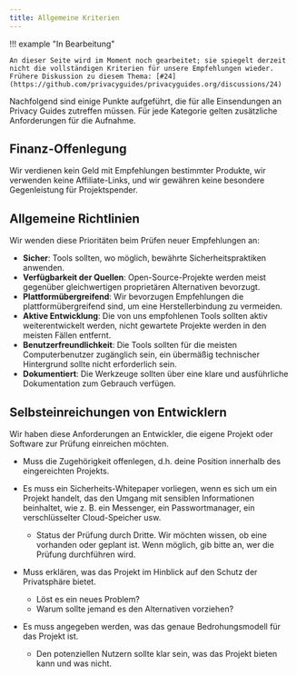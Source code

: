 ```yaml
---
title: Allgemeine Kriterien
---
```


!!! example "In Bearbeitung"

    An dieser Seite wird im Moment noch gearbeitet; sie spiegelt derzeit nicht die vollständigen Kriterien für unsere Empfehlungen wieder. Frühere Diskussion zu diesem Thema: [#24](https://github.com/privacyguides/privacyguides.org/discussions/24)

Nachfolgend sind einige Punkte aufgeführt, die für alle Einsendungen an Privacy Guides zutreffen müssen. Für jede Kategorie gelten zusätzliche Anforderungen für die Aufnahme.

## Finanz-Offenlegung

Wir verdienen kein Geld mit Empfehlungen bestimmter Produkte, wir verwenden keine Affiliate-Links, und wir gewähren keine besondere Gegenleistung für Projektspender.

## Allgemeine Richtlinien

Wir wenden diese Prioritäten beim Prüfen neuer Empfehlungen an:

- **Sicher**: Tools sollten, wo möglich, bewährte Sicherheitspraktiken anwenden.
- **Verfügbarkeit der Quellen**: Open-Source-Projekte werden meist gegenüber gleichwertigen proprietären Alternativen bevorzugt.
- **Plattformübergreifend**: Wir bevorzugen Empfehlungen die plattformübergreifend sind, um eine Herstellerbindung zu vermeiden.
- **Aktive Entwicklung**: Die von uns empfohlenen Tools sollten aktiv weiterentwickelt werden, nicht gewartete Projekte werden in den meisten Fällen entfernt.
- **Benutzerfreundlichkeit**: Die Tools sollten für die meisten Computerbenutzer zugänglich sein, ein übermäßig technischer Hintergrund sollte nicht erforderlich sein.
- **Dokumentiert**: Die Werkzeuge sollten über eine klare und ausführliche Dokumentation zum Gebrauch verfügen.

## Selbsteinreichungen von Entwicklern

Wir haben diese Anforderungen an Entwickler, die eigene Projekt oder Software zur Prüfung einreichen möchten.

- Muss die Zugehörigkeit offenlegen, d.h. deine Position innerhalb des eingereichten Projekts.

- Es muss ein Sicherheits-Whitepaper vorliegen, wenn es sich um ein Projekt handelt, das den Umgang mit sensiblen Informationen beinhaltet, wie z. B. ein Messenger, ein Passwortmanager, ein verschlüsselter Cloud-Speicher usw.
    - Status der Prüfung durch Dritte. Wir möchten wissen, ob eine vorhanden oder geplant ist. Wenn möglich, gib bitte an, wer die Prüfung durchführen wird.

- Muss erklären, was das Projekt im Hinblick auf den Schutz der Privatsphäre bietet.
    - Löst es ein neues Problem?
    - Warum sollte jemand es den Alternativen vorziehen?

- Es muss angegeben werden, was das genaue Bedrohungsmodell für das Projekt ist.
    - Den potenziellen Nutzern sollte klar sein, was das Projekt bieten kann und was nicht.
